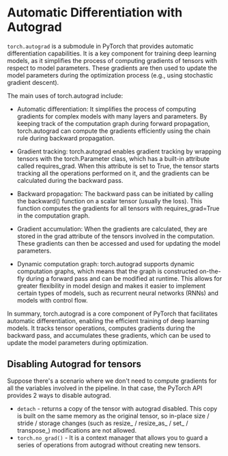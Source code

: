 # Automatic Differentiation with Autograd
`torch.autograd` is a submodule in PyTorch that provides automatic differentiation capabilities. It is a key component for training deep learning models, as it simplifies the process of computing gradients of tensors with respect to model parameters. These gradients are then used to update the model parameters during the optimization process (e.g., using stochastic gradient descent).

The main uses of torch.autograd include:
 - Automatic differentiation: It simplifies the process of computing gradients for complex models with many layers and parameters. By keeping track of the computation graph during forward propagation, torch.autograd can compute the gradients efficiently using the chain rule during backward propagation.

 - Gradient tracking: torch.autograd enables gradient tracking by wrapping tensors with the torch.Parameter class, which has a built-in attribute called requires_grad. When this attribute is set to True, the tensor starts tracking all the operations performed on it, and the gradients can be calculated during the backward pass.

 - Backward propagation: The backward pass can be initiated by calling the backward() function on a scalar tensor (usually the loss). This function computes the gradients for all tensors with requires_grad=True in the computation graph.

 - Gradient accumulation: When the gradients are calculated, they are stored in the grad attribute of the tensors involved in the computation. These gradients can then be accessed and used for updating the model parameters.

 - Dynamic computation graph: torch.autograd supports dynamic computation graphs, which means that the graph is constructed on-the-fly during a forward pass and can be modified at runtime. This allows for greater flexibility in model design and makes it easier to implement certain types of models, such as recurrent neural networks (RNNs) and models with control flow.

In summary, torch.autograd is a core component of PyTorch that facilitates automatic differentiation, enabling the efficient training of deep learning models. It tracks tensor operations, computes gradients during the backward pass, and accumulates these gradients, which can be used to update the model parameters during optimization.

## Disabling Autograd for tensors
Suppose there's a scenario where we don't need to compute gradients for all the variables involved in the pipeline. In that case, the PyTorch API provides 2 ways to disable autograd.
 - `detach` - returns a copy of the tensor with autograd disabled. This copy is built on the same memory as the original tensor, so in-place size / stride / storage changes (such as resize_ / resize_as_ / set_ / transpose_) modifications are not allowed.
 - `torch.no_grad()` - It is a context manager that allows you to guard a series of operations from autograd without creating new tensors.